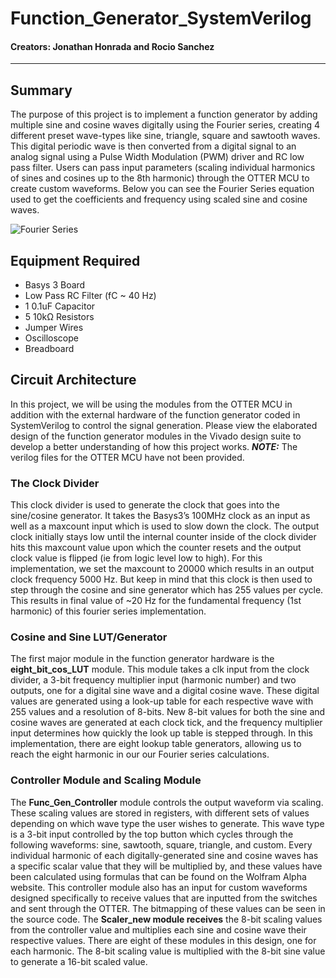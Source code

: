 # Function_Generator_SystemVerilog
#### Creators: Jonathan Honrada and Rocio Sanchez
-----
## Summary
The purpose of this project is to implement a function generator by adding multiple sine and cosine waves digitally using the Fourier series, creating 4 different preset wave-types like sine, triangle, square and sawtooth waves. This digital periodic wave is then converted from a digital signal to an analog signal using a Pulse Width Modulation (PWM) driver and RC low pass filter. Users can pass input parameters (scaling individual harmonics of sines and cosines up to the 8th harmonic) through the OTTER MCU to create custom waveforms. Below you can see the Fourier Series equation used to get the coefficients and frequency using scaled sine and cosine waves.

![Fourier Series](https://i.imgur.com/vigmnXx.png)

## Equipment Required
- Basys 3 Board
- Low Pass RC Filter (fC ~ 40 Hz)
- 1 0.1uF Capacitor
- 5 10kΩ Resistors
- Jumper Wires
- Oscilloscope
- Breadboard 

## Circuit Architecture
In this project, we will be using the modules from the OTTER MCU in addition with the external hardware of the function generator coded in SystemVerilog to control the signal generation. Please view the elaborated design of the function generator modules in the Vivado design suite to develop a better understanding of how this project works. **_NOTE:_** The verilog files for the OTTER MCU have not been provided.

### The Clock Divider
This clock divider is used to generate the clock that goes into the sine/cosine generator. It takes the Basys3’s 100MHz clock as an input as well as a maxcount input which is used to slow down the clock. The output clock initially stays low until the internal counter inside of the clock divider hits this maxcount value upon which the counter resets and the output clock value is flipped (ie from logic level low to high). For this implementation, we set the maxcount to 20000 which results in an output clock frequency 5000 Hz. But keep in mind that this clock is then used to step through the cosine and sine generator which has 255 values per cycle. This results in final value of ~20 Hz for the fundamental frequency (1st harmonic) of this fourier series implementation. 

### Cosine and Sine LUT/Generator
The first major module in the function generator hardware is the **eight_bit_cos_LUT** module. This module takes a clk input from the clock divider, a 3-bit frequency multiplier input (harmonic number) and two outputs, one for a digital sine wave and a digital cosine wave. These digital values are generated using a look-up table for each respective wave with 255 values and a resolution of 8-bits. New 8-bit values for both the sine and cosine waves are generated at each clock tick, and the frequency multiplier input determines how quickly the look up table is stepped through. In this implementation, there are eight lookup table generators, allowing us to reach the eight harmonic in our our Fourier series calculations.

### Controller Module and Scaling Module
The **Func_Gen_Controller** module controls the output waveform via scaling. These scaling values are stored in registers, with different sets of values depending on which wave type the user wishes to generate. This wave type is a 3-bit input controlled by the top button which cycles through the following waveforms: sine, sawtooth, square, triangle, and custom. Every individual harmonic of each digitally-generated sine and cosine waves has a specific scalar value that they will be multiplied by, and these values have been calculated using formulas that can be found on the Wolfram Alpha website. This controller module also has an input for custom waveforms designed specifically to receive values that are inputted from the switches and sent through the OTTER. The bitmapping of these values can be seen in the source code.
The **Scaler_new module receives** the 8-bit scaling values from the controller value and multiplies each sine and cosine wave their respective values. There are eight of these modules in this design, one for each harmonic. The 8-bit scaling value is multiplied with the 8-bit sine value
to generate a 16-bit scaled value.
